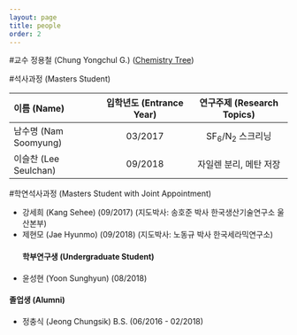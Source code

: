 ```yaml
---
layout: page
title: people
order: 2
---
```

#교수
정용철 (Chung Yongchul G.) (<a href="http://academictree.org/chemistry/tree.php?pid=76509">Chemistry Tree</a>)

#석사과정 (Masters Student)

|이름 (Name) | 입학년도 (Entrance Year) | 연구주제 (Research Topics) |
|:-|:-:|:-:|
|남수명 (Nam Soomyung) | 03/2017 | SF<sub>6</sub>/N<sub>2</sub> 스크리닝 |
|이슬찬 (Lee Seulchan) | 09/2018 | 자일렌 분리, 메탄 저장 |

#학연석사과정 (Masters Student with Joint Appointment)
<UL>
<LI>강세희 (Kang Sehee) (09/2017) (지도박사: 송호준 박사 한국생산기술연구소 울산본부)
<LI>제현모 (Jae Hyunmo) (09/2018) (지도박사: 노동규 박사 한국세라믹연구소)
<h4>학부연구생 (Undergraduate Student)</h4>
<LI>윤성현 (Yoon Sunghyun) (08/2018)
</UL>
<h4>졸업생 (Alumni)</h4>
<UL>
<LI>정충식 (Jeong Chungsik) B.S. (06/2016 - 02/2018)
</UL>
